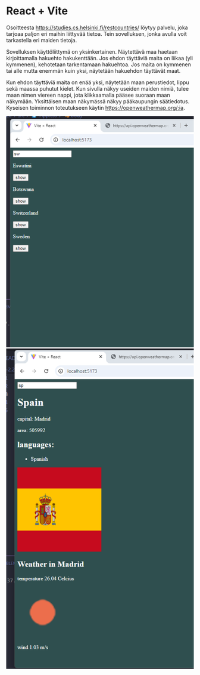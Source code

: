 # React + Vite

Osoitteesta https://studies.cs.helsinki.fi/restcountries/ löytyy palvelu, joka tarjoaa paljon eri maihin liittyvää tietoa. Tein sovelluksen, jonka avulla voit tarkastella eri maiden tietoja.

Sovelluksen käyttöliittymä on yksinkertainen.
Näytettävä maa haetaan kirjoittamalla hakuehto hakukenttään.
Jos ehdon täyttäviä maita on liikaa (yli kymmenen), kehotetaan tarkentamaan hakuehtoa.
Jos maita on kymmenen tai alle mutta enemmän kuin yksi, näytetään hakuehdon täyttävät maat.

Kun ehdon täyttäviä maita on enää yksi, näytetään maan perustiedot, lippu sekä maassa puhutut kielet.
Kun sivulla näkyy useiden maiden nimiä, tulee maan nimen viereen nappi, jota klikkaamalla pääsee suoraan maan näkymään.
Yksittäisen maan näkymässä näkyy pääkaupungin säätiedotus. Kyseisen toiminnon toteutukseen käytin https://openweathermap.org/:ia.

<img src="image.png" alt="alt text" width="600"/>
<img src="image-1.png" alt="alt text" width="600"/>
